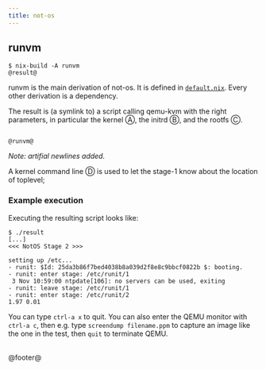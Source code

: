 ```yaml
---
title: not-os
---
```


## runvm

```
$ nix-build -A runvm
@result@
```

runvm is the main derivation of not-os. It is defined in
[`default.nix`](default.html). Every other derivation is a dependency.

The result is (a symlink to) a script calling qemu-kvm with the right
parameters, in particular the kernel &#x24B6;, the initrd &#x24B7;, and the
rootfs &#x24B8;.

<pre><code>
@runvm@
</code></pre>

*Note: artifial newlines added.*

A kernel command line &#x24B9; is used to let the stage-1 know about the
location of toplevel;


### Example execution

Executing the resulting script looks like:

```
$ ./result
[...]
<<< NotOS Stage 2 >>>

setting up /etc...
- runit: $Id: 25da3b86f7bed4038b8a039d2f8e8c9bbcf0822b $: booting.
- runit: enter stage: /etc/runit/1
 3 Nov 10:59:00 ntpdate[106]: no servers can be used, exiting
- runit: leave stage: /etc/runit/1
- runit: enter stage: /etc/runit/2
1.97 0.01
```

You can type `ctrl-a x` to quit. You can also enter the QEMU monitor with
`ctrl-a c`, then e.g. type `screendump filename.ppm` to capture an image like
the one in the test, then `quit` to terminate QEMU.


<br />
@footer@
